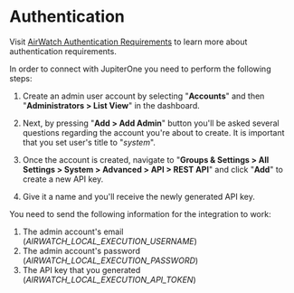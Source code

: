 # Authentication

Visit
[AirWatch Authentication Requirements](https://docs.vmware.com/en/VMware-Workspace-ONE-UEM/9.7/vmware-airwatch-guides-97/GUID-AW97-WS1Int_Auto_EnterAuthCreds.html)
to learn more about authentication requirements.

In order to connect with JupiterOne you need to perform the following steps:

1. Create an admin user account by selecting "**Accounts**" and then
   "**Administrators > List View**" in the dashboard.

2. Next, by pressing "**Add > Add Admin**" button you'll be asked several
   questions regarding the account you're about to create. It is important that
   you set user's title to "_system_".

3. Once the account is created, navigate to "**Groups & Settings > All
   Settings > System > Advanced > API > REST API**" and click "**Add**" to
   create a new API key.

4. Give it a name and you'll receive the newly generated API key.

You need to send the following information for the integration to work:

1. The admin account's email (_AIRWATCH_LOCAL_EXECUTION_USERNAME_)
2. The admin account's password (_AIRWATCH_LOCAL_EXECUTION_PASSWORD_)
3. The API key that you generated (_AIRWATCH_LOCAL_EXECUTION_API_TOKEN_)
